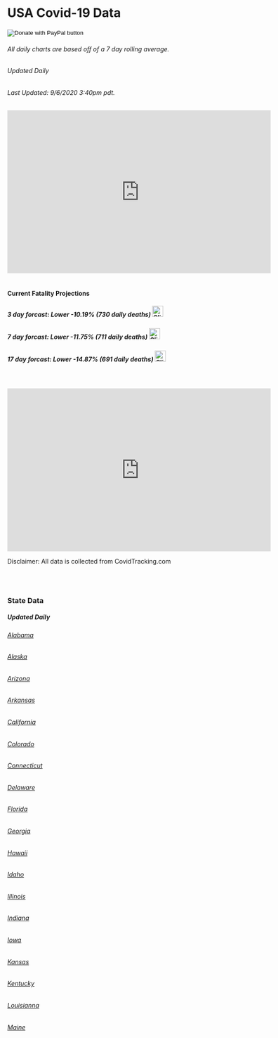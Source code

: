 

# USA Covid-19 Data 
<!-- Bidvertiser2033388 -->
<!-- Global site tag (gtag.js) - Google Analytics -->
<script async src="https://www.googletagmanager.com/gtag/js?id=UA-167862552-1"></script>
<script>
  window.dataLayer = window.dataLayer || [];
  function gtag(){dataLayer.push(arguments);}
  gtag('js', new Date());

  gtag('config', 'UA-167862552-1');
</script>

<meta name="propeller" content="c67469779396ee135446ef68fa131fc4">



<p style="text-align:right;">
<div id="paypal-button-container"></div>
<script src="https://www.paypal.com/sdk/js?client-id=sb&currency=USD" data-sdk-integration-source="button-factory"></script>
<form action="https://www.paypal.com/cgi-bin/webscr" method="post" target="_top">
<input type="hidden" name="cmd" value="_donations" />
<input type="hidden" name="business" value="6A4AWXGVD5F5L" />
<input type="hidden" name="currency_code" value="USD" />
<input type="image" src="https://www.paypalobjects.com/en_US/i/btn/btn_donateCC_LG.gif" border="0" name="submit" title="PayPal - The safer, easier way to pay online!" alt="Donate with PayPal button" />
<img alt="" border="0" src="https://www.paypal.com/en_US/i/scr/pixel.gif" width="1" height="1" />
</form>
</p>

<p style="text-align:center;">
<h6> All daily charts are based off of a 7 day rolling average.
  <h6> Updated Daily </h6>
<h6>Last Updated: 9/6/2020  3:40pm pdt. </h6>
<iframe width="600" height="371" seamless frameborder="0" scrolling="no" src="https://docs.google.com/spreadsheets/d/e/2PACX-1vTfotxCjrIv9j0qa55Q-vH95X329v9aKjBOr2-shLoCZ-kYYTgdp-ittdvGApMyYdaERfl6gM6HGBEA/pubchart?oid=705871937&amp;format=interactive"></iframe>
<br>
  <br>
  <h4> Current Fatality Projections</h4>
  <h5> 3 day forcast:  Lower -10.19% (730 daily deaths) <img src="https://cdn2.iconfinder.com/data/icons/minimalist-arrows-set/100/ARROW-expand_diagonal_down-right_arrow-512.png" alt="Slightly Lower" style="width:25px;height:25px"> </h5>
  <h5> 7 day forcast:  Lower -11.75% (711 daily deaths) <img src="https://cdn2.iconfinder.com/data/icons/minimalist-arrows-set/100/ARROW-expand_diagonal_down-right_arrow-512.png" alt="Slightly Down" style="width:25px;height:25px"> </h5>
  <h5> 17 day forcast: Lower -14.87% (691 daily deaths) <img src="https://cdn2.iconfinder.com/data/icons/minimalist-arrows-set/100/ARROW-expand_diagonal_down-right_arrow-512.png" alt="Slightly Down" style="width:25px;height:25px"> </h5>
  <br>
  <br>
<iframe width="600" height="371" seamless frameborder="0" scrolling="no" src="https://docs.google.com/spreadsheets/d/e/2PACX-1vTfotxCjrIv9j0qa55Q-vH95X329v9aKjBOr2-shLoCZ-kYYTgdp-ittdvGApMyYdaERfl6gM6HGBEA/pubchart?oid=445395274&amp;format=interactive"></iframe>
<br>
<p>Disclaimer: All data is collected from CovidTracking.com</p>
<br>

<br>
<h3> State Data </h3>
<h5> Updated Daily <h5>
<h6><a href="javascript:window.open('https://covidtracking.com/data/state/alabama', 'Alabama');">Alabama</a></h6>

<h6><a href="javascript:window.open('https://covidtracking.com/data/state/alaska', 'Alaska', 'width=600,height=371');">Alaska</a></h6>

<h6><a href="javascript:window.open('https://covidtracking.com/data/state/arizona', 'Arizona', 'width=600,height=371');">Arizona</a></h6>

<h6><a href="javascript:window.open('https://covidtracking.com/data/state/arkansas', 'Arkansas', 'width=600,height=371');">Arkansas</a></h6>

<h6><a href="javascript:window.open('https://covidtracking.com/data/state/california', 'California', 'width=600,height=371');">California</a></h6>

<h6><a href="javascript:window.open(https://covidtracking.com/data/state/colorado', 'Colorado', 'width=600,height=371');">Colorado</a></h6>

<h6><a href="javascript:window.open('https://covidtracking.com/data/state/connecticut', 'Connecticut', 'width=600,height=371');">Connecticut</a></h6>

<h6><a href="javascript:window.open('https://covidtracking.com/data/state/delaware', 'Delaware', 'width=600,height=371');">Delaware</a></h6>

<h6><a href="javascript:window.open('https://covidtracking.com/data/state/florida', 'Florida', 'width=600,height=371');">Florida</a></h6>

<h6><a href="javascript:window.open('https://covidtracking.com/data/state/georgia', 'Georgia', 'width=600,height=371');">Georgia</a></h6>

<h6><a href="javascript:window.open('https://covidtracking.com/data/state/hawaii', 'Hawaii', 'width=600,height=371');">Hawaii</a></h6>

<h6><a href="javascript:window.open('https://covidtracking.com/data/state/idaho', 'Idaho', 'width=600,height=371');">Idaho</a></h6>

<h6><a href="javascript:window.open('https://covidtracking.com/data/state/illinois', 'Illinois', 'width=600,height=371');">Illinois</a></h6>

<h6><a href="javascript:window.open('https://covidtracking.com/data/state/indiana', 'Indiana', 'width=600,height=371');">Indiana</a></h6>

<h6><a href="javascript:window.open('https://covidtracking.com/data/state/iowa', 'Iowa', 'width=600,height=371');">Iowa</a></h6>

<h6><a href="javascript:window.open('https://covidtracking.com/data/state/kansas', 'Kansas', 'width=600,height=371');">Kansas</a></h6>

<h6><a href="javascript:window.open('https://covidtracking.com/data/state/kentucky', 'Kentucky', 'width=600,height=371');">Kentucky</a></h6>

<h6><a href="javascript:window.open('https://covidtracking.com/data/state/louisianna', 'Louisianna', 'width=600,height=371');">Louisianna</a></h6>

<h6><a href="javascript:window.open(https://covidtracking.com/data/state/maine', 'Maine', 'width=600,height=371');">Maine</a></h6>
